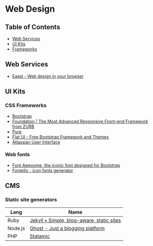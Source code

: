 Web Design
================================================================================


Table of Contents
--------------------------------------------------------------------------------

- [Web Services](#web-services)
- [UI Kits](#ui-kits)
- [Frameworks](#frameworks)


Web Services
--------------------------------------------------------------------------------

- [Easel - Web design in your browser](https://www.easel.io/)


UI Kits
--------------------------------------------------------------------------------

### CSS Frameworks

- [Bootstrap](http://getbootstrap.com/)
- [Foundation | The Most Advanced Responsive Front-end Framework from ZURB](http://foundation.zurb.com/)
- [Pure](http://purecss.io/)
- [Flat UI - Free Bootstrap Framework and Themes](http://designmodo.github.io/Flat-UI/)
- [Atlassian User Interface](https://docs.atlassian.com/aui/latest/)

### Web fonts

- [Font Awesome, the iconic font designed for Bootstrap](http://fontawesome.io/)
- [Fontello - icon fonts generator](http://fontello.com/)


CMS
--------------------------------------------------------------------------------

### Static site generators

Lang    | Name
------- | ----------------------------------------------------------------------
Ruby    | [Jekyll • Simple, blog-aware, static sites](http://jekyllrb.com/)
Node.js | [Ghost - Just a blogging platform](https://ghost.org/)
PHP     | [Statamic](http://statamic.com/)
